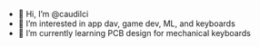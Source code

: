 - 👋 Hi, I’m @caudilci
- 👀 I’m interested in app dav, game dev, ML, and keyboards
- 🌱 I’m currently learning PCB design for mechanical keyboards

<!---
- 💞️ I’m looking to collaborate on ...
- 📫 How to reach me ...
--->

<!---
caudilci/caudilci is a ✨ special ✨ repository because its `README.md` (this file) appears on your GitHub profile.
You can click the Preview link to take a look at your changes.
--->
